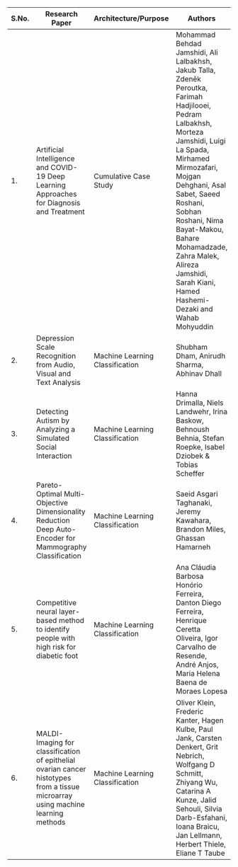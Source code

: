 | S.No. | Research Paper | Architecture/Purpose | Authors | Link |
| ---- | ---- | ---- | ---- | ---- |
|1.|Artificial Intelligence and COVID-19 Deep Learning Approaches for Diagnosis and Treatment|Cumulative Case Study|Mohammad Behdad Jamshidi, Ali Lalbakhsh, Jakub Talla, Zdeněk Peroutka, Farimah Hadjilooei, Pedram Lalbakhsh, Morteza Jamshidi, Luigi La Spada, Mirhamed Mirmozafari, Mojgan Dehghani, Asal Sabet, Saeed Roshani, Sobhan Roshani, Nima Bayat-Makou, Bahare Mohamadzade, Zahra Malek, Alireza Jamshidi, Sarah Kiani, Hamed Hashemi-Dezaki and Wahab Mohyuddin|[Link](https://github.com/kwanit1142/Research-Papers-Reading-Directory/blob/main/Others/Artificial%20Intelligence%20and%20COVID-19%20Deep%20Learning%20Approaches%20for%20Diagnosis%20and%20Treatment.pdf)|
|2.|Depression Scale Recognition from Audio, Visual and Text Analysis|Machine Learning Classification|Shubham Dham, Anirudh Sharma, Abhinav Dhall|[Link](https://github.com/kwanit1142/Research-Papers-Reading-Directory/blob/main/Others/Depression%20Scale%20Recognition%20from%20Audio%2C%20Visual%20and%20Text%20Analysis.pdf)|
|3.|Detecting Autism by Analyzing a Simulated Social Interaction|Machine Learning Classification|Hanna Drimalla, Niels Landwehr, Irina Baskow, Behnoush Behnia, Stefan Roepke, Isabel Dziobek & Tobias Scheffer|[Link](https://github.com/kwanit1142/Research-Papers-Reading-Directory/blob/main/Others/Detecting%20Autism%20by%20Analyzing%20a%20Simulated%20Social%20Interaction.pdf)|
|4.|Pareto-Optimal Multi-Objective Dimensionality Reduction Deep Auto-Encoder for Mammography Classification|Machine Learning Classification|Saeid Asgari Taghanaki, Jeremy Kawahara, Brandon Miles, Ghassan Hamarneh|[Link](https://github.com/kwanit1142/Research-Papers-Reading-Directory/blob/main/Others/Pareto-Optimal%20Multi-Objective%20Dimensionality%20Reduction%20Deep%20Auto-Encoder%20for%20Mammography%20Classification.pdf)|
|5.|Competitive neural layer-based method to identify people with high risk for diabetic foot|Machine Learning Classification|Ana Cláudia Barbosa  Honório Ferreira, Danton Diego Ferreira, Henrique Ceretta Oliveira, Igor Carvalho de Resende, André Anjos, Maria Helena Baena de Moraes Lopesa|[Link](https://github.com/kwanit1142/Research-Papers-Reading-Directory/blob/main/Others/Competitive%20neural%20layer-based%20method%20to%20identify%20people%20with%20high%20risk%20for%20diabetic%20foot.pdf)|
|6.|MALDI-Imaging for classification of epithelial ovarian cancer histotypes from a tissue microarray using machine learning methods|Machine Learning Classification|Oliver Klein, Frederic Kanter, Hagen Kulbe, Paul Jank, Carsten Denkert, Grit Nebrich, Wolfgang D Schmitt, Zhiyang Wu, Catarina A Kunze, Jalid Sehouli, Silvia Darb-Esfahani, Ioana Braicu, Jan Lellmann, Herbert Thiele, Eliane T Taube |[Link](https://github.com/kwanit1142/Research-Papers-Reading-Directory/blob/main/Others/MALDI-Imaging%20for%20classification%20of%20epithelial%20ovarian%20cancer%20histotypes%20from%20a%20tissue%20microarray%20using%20machine%20learning%20methods.pdf)|
